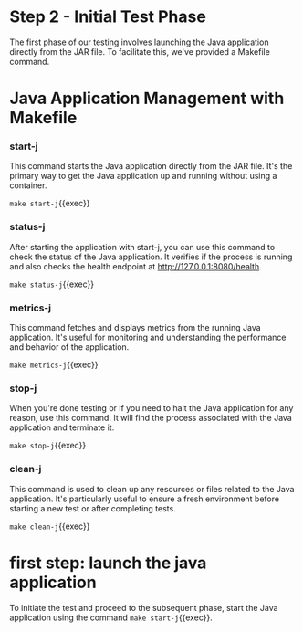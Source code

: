 # Step 2 - Initial Test Phase

The first phase of our testing involves launching the Java application directly from the JAR file. To facilitate this, we've provided a Makefile command. 

# Java Application Management with Makefile

### start-j

This command starts the Java application directly from the JAR file. It's the primary way to get the Java application up and running without using a container.

`make start-j`{{exec}}  
### status-j

After starting the application with start-j, you can use this command to check the status of the Java application. It verifies if the process is running and also checks the health endpoint at http://127.0.0.1:8080/health.

`make status-j`{{exec}}  
### metrics-j

This command fetches and displays metrics from the running Java application. It's useful for monitoring and understanding the performance and behavior of the application.

`make metrics-j`{{exec}}  
### stop-j

When you're done testing or if you need to halt the Java application for any reason, use this command. It will find the process associated with the Java application and terminate it.

`make stop-j`{{exec}}  
### clean-j

This command is used to clean up any resources or files related to the Java application. It's particularly useful to ensure a fresh environment before starting a new test or after completing tests.

`make clean-j`{{exec}}  

# first step: launch  the java application 

To initiate the test and proceed to the subsequent phase, start the Java application using the command `make start-j`{{exec}}.


